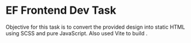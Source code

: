 
# EF Frontend Dev Task

 Objective for this task is to convert the provided design into static HTML using SCSS and pure JavaScript.  Also used Vite to build .
